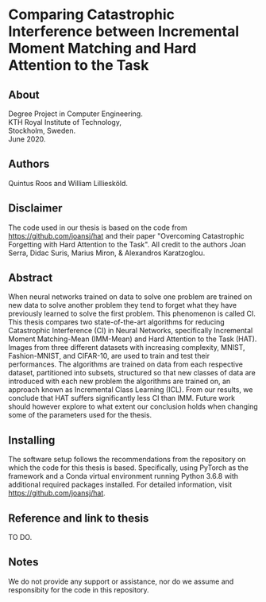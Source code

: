 # Comparing Catastrophic Interference between Incremental Moment Matching and Hard Attention to the Task

## About
Degree Project in Computer Engineering.\
KTH Royal Institute of Technology,\
Stockholm, Sweden.\
June 2020.

## Authors
Quintus Roos and William Lilliesköld.

## Disclaimer
The code used in our thesis is based on the code from https://github.com/joansj/hat and their paper "Overcoming Catastrophic Forgetting with Hard Attention to the Task". 
All credit to the authors Joan Serra, Didac Suris, Marius Miron, & Alexandros Karatzoglou.

## Abstract
When neural networks trained on data to solve one problem are trained on new data to solve another problem they tend to forget what they have previously learned to solve the first problem. This phenomenon is called CI. This thesis compares two state-of-the-art algorithms for reducing Catastrophic Interference (CI) in Neural Networks, specifically Incremental Moment Matching-Mean (IMM-Mean) and Hard Attention to the Task (HAT). Images from three different datasets with increasing complexity, MNIST, Fashion-MNIST, and CIFAR-10, are used to train and test their performances. The algorithms are trained on data from each respective dataset, partitioned into subsets, structured so that new classes of data are introduced with each new problem the algorithms are trained on, an approach known as Incremental Class Learning (ICL). From our results, we conclude that HAT suffers significantly less CI than IMM. Future work should however explore to what extent our conclusion holds when changing some of the parameters used for the thesis.

## Installing
The software setup follows the recommendations from the repository on which the code for this thesis is based. Specifically, using PyTorch as the framework and a Conda virtual environment running Python 3.6.8 with additional required packages installed. For detailed information, visit https://github.com/joansj/hat.

## Reference and link to thesis
TO DO.

## Notes
We do not provide any support or assistance, nor do we assume and responsibity for the code in this repository.






